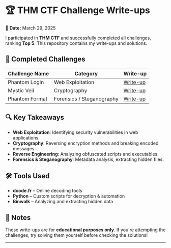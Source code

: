 # 🏆 THM CTF Challenge Write-ups

📅 **Date:** March 29, 2025  

I participated in **THM CTF** and successfully completed all challenges, ranking **Top 5**. This repository contains my write-ups and solutions.

## 🚀 Completed Challenges
| Challenge Name | Category | Write-up |
|---------------|----------|----------|
| Phantom Login | Web Exploitation | [Write-up](Tasks/Phantom%20Login/writeup.md) |
| Mystic Veil | Cryptography | [Write-up](Tasks/Mystic%20Veil/writeup.md) |
| Phantom Format | Forensics / Steganography | [Write-up](Tasks/%20Phantom%20Format/writeup.md) |

## 🔍 Key Takeaways
- **Web Exploitation**: Identifying security vulnerabilities in web applications.
- **Cryptography**: Reversing encryption methods and breaking encoded messages.
- **Reverse Engineering**: Analyzing obfuscated scripts and executables.
- **Forensics & Steganography**: Metadata analysis, extracting hidden files.

## 🛠 Tools Used
- **dcode.fr** – Online decoding tools
- **Python** – Custom scripts for decryption & automation
- **Binwalk** – Analyzing and extracting hidden data

## 📌 Notes
These write-ups are for **educational purposes only**. If you're attempting the challenges, try solving them yourself before checking the solutions!

---

